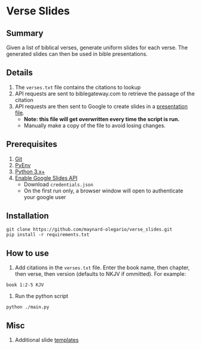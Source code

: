 # Verse Slides

## Summary
Given a list of biblical verses, generate uniform slides for each verse.  The generated slides can then be used in bible presentations.

## Details
1. The `verses.txt` file contains the citations to lookup
1. API requests are sent to biblegateway.com to retrieve the passage of the citation
1. API requests are then sent to Google to create slides in a [presentation file](https://docs.google.com/presentation/d/12XDv6JAdduXgoTneZdQ9tawfGouTPQLExTUEb3RUurU/).
   - **Note: this file will get overwritten every time the script is run.**
   - Manually make a copy of the file to avoid losing changes.

## Prerequisites
1. [Git](https://help.github.com/en/github/getting-started-with-github/set-up-git#setting-up-git)
1. [PyEnv](https://github.com/pyenv/pyenv#installation)
1. [Python 3.x+](https://www.python.org/downloads/)
1. [Enable Google Slides API](https://developers.google.com/slides/quickstart/python)
   - Download `credentials.json`
   - On the first run only, a browser window will open to authenticate your google user

## Installation
```
git clone https://github.com/maynard-olegario/verse_slides.git
pip install -r requirements.txt
```

## How to use
1. Add citations in the `verses.txt` file.  Enter the book name, then chapter, then verse, then version (defaults to NKJV if ommitted).  For example:
```
book 1:2-5 KJV
```
1. Run the python script
```
python ./main.py
```

## Misc
1. Additional slide [templates](https://www.slidescarnival.com/)